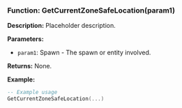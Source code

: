 ### Function: GetCurrentZoneSafeLocation(param1)

**Description:**
Placeholder description.

**Parameters:**
- `param1`: Spawn - The spawn or entity involved.

**Returns:** None.

**Example:**

```lua
-- Example usage
GetCurrentZoneSafeLocation(...)
```
